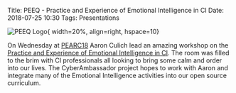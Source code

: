 Title: PEEQ - Practice and Experience of Emotional Intelligence in CI
Date: 2018-07-25 10:30
Tags: Presentations

![PEEQ Logo](//colbrydi.github.io//images/PEEQ.png){ width=20%, align=right, hspace=10}

On Wednesday at [PEARC18](//www.pearc18.pearc.org/) Aaron Culich lead an amazing workshop on the [Practice and Experience of Emotional Intelligence in CI](//pearc18.conference-program.com/?page_id=10&id=work119&sess=sess130).  The room was filled to the brim with CI professionals all looking to bring some calm and order into our lives.  The CyberAmbassador project hopes to work with Aaron and integrate many of the Emotional Intelligence activities into our open source curriculum.
